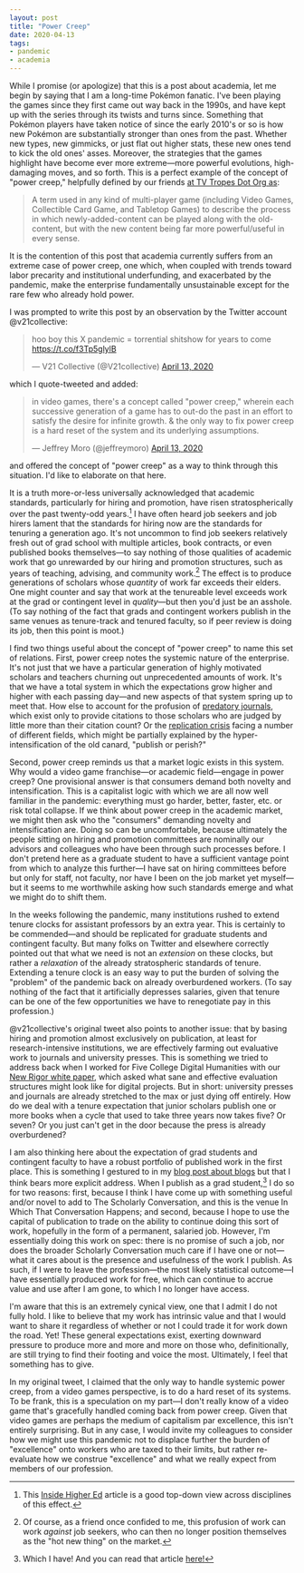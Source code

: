 ```yaml
---
layout: post
title: "Power Creep"
date: 2020-04-13
tags:
- pandemic
- academia
---
```


While I promise (or apologize) that this is a post about academia, let me begin by saying that I am a long-time Pokémon fanatic. I've been playing the games since they first came out way back in the 1990s, and have kept up with the series through its twists and turns since. Something that Pokémon players have taken notice of since the early 2010's or so is how new Pokémon are substantially stronger than ones from the past. Whether new types, new gimmicks, or just flat out higher stats, these new ones tend to kick the old ones' asses. Moreover, the strategies that the games highlight have become ever more extreme—more powerful evolutions, high-damaging moves, and so forth. This is a perfect example of the concept of "power creep," helpfully defined by our friends [at TV Tropes Dot Org as](https://tvtropes.org/pmwiki/pmwiki.php/Main/PowerCreep):

> A term used in any kind of multi-player game (including Video Games, Collectible Card Game, and Tabletop Games) to describe the process in which newly-added-content can be played along with the old-content, but with the new content being far more powerful/useful in every sense.

It is the contention of this post that academia currently suffers from an extreme case of power creep, one which, when coupled with trends toward labor precarity and institutional underfunding, and exacerbated by the pandemic, make the enterprise fundamentally unsustainable except for the rare few who already hold power. 

I was prompted to write this post by an observation by the Twitter account @v21collective:

<blockquote class="twitter-tweet"><p lang="en" dir="ltr">hoo boy this X pandemic = torrential shitshow for years to come <a href="https://t.co/f3Tp5glylB">https://t.co/f3Tp5glylB</a></p>&mdash; V21 Collective (@V21collective) <a href="https://twitter.com/V21collective/status/1249777424038072335?ref_src=twsrc%5Etfw">April 13, 2020</a></blockquote> <script async src="https://platform.twitter.com/widgets.js" charset="utf-8"></script> 

which I quote-tweeted and added: 

<blockquote class="twitter-tweet"><p lang="en" dir="ltr">in video games, there&#39;s a concept called &quot;power creep,&quot; wherein each successive generation of a game has to out-do the past in an effort to satisfy the desire for infinite growth. &amp; the only way to fix power creep is a hard reset of the system and its underlying assumptions.</p>&mdash; Jeffrey Moro (@jeffreymoro) <a href="https://twitter.com/jeffreymoro/status/1249778727346671618?ref_src=twsrc%5Etfw">April 13, 2020</a></blockquote> <script async src="https://platform.twitter.com/widgets.js" charset="utf-8"></script> 

and offered the concept of "power creep" as a way to think through this situation. I'd like to elaborate on that here. 

It is a truth more-or-less universally acknowledged that academic standards, particularly for hiring and promotion, have risen stratospherically over the past twenty-odd years.[^1] I have often heard job seekers and job hirers lament that the standards for hiring now are the standards for tenuring a generation ago. It's not uncommon to find job seekers relatively fresh out of grad school with multiple articles, book contracts, or even published books themselves—to say nothing of those qualities of academic work that go unrewarded by our hiring and promotion structures, such as years of teaching, advising, and community work.[^2] The effect is to produce generations of scholars whose *quantity* of work far exceeds their elders. One might counter and say that work at the tenureable level exceeds work at the grad or contingent level in *quality*—but then you'd just be an asshole. (To say nothing of the fact that grads and contingent workers publish in the same venues as tenure-track and tenured faculty, so if peer review is doing its job, then this point is moot.)

[^1]: This [Inside Higher Ed](https://www.insidehighered.com/advice/2020/03/13/tenure-and-promotion-process-must-be-revised-especially-historically-marginalized) article is a good top-down view across disciplines of this effect. 

[^2]: Of course, as a friend once confided to me, this profusion of work can work *against* job seekers, who can then no longer position themselves as the "hot new thing" on the market. 

I find two things useful about the concept of "power creep" to name this set of relations. First, power creep notes the systemic nature of the enterprise. It's not just that we have a particular generation of highly motivated scholars and teachers churning out unprecedented amounts of work. It's that we have a total system in which the expectations grow higher and higher with each passing day—and new aspects of that system spring up to meet that. How else to account for the profusion of [predatory journals](https://predatoryjournals.com/journals/), which exist only to provide citations to those scholars who are judged by little more than their citation count? Or the [replication crisis](https://en.wikipedia.org/wiki/Replication_crisis) facing a number of different fields, which might be partially explained by the hyper-intensification of the old canard, "publish or perish?" 

Second, power creep reminds us that a market logic exists in this system. Why would a video game franchise—or academic field—engage in power creep? One provisional answer is that consumers demand both novelty and intensification. This is a capitalist logic with which we are all now well familiar in the pandemic: everything must go harder, better, faster, etc. or risk total collapse. If we think about power creep in the academic market, we might then ask who the "consumers" demanding novelty and intensification are. Doing so can be uncomfortable, because ultimately the people sitting on hiring and promotion committees are nominally our advisors and colleagues who have been through such processes before. I don't pretend here as a graduate student to have a sufficient vantage point from which to analyze this further—I have sat on hiring committees before but only for staff, not faculty, nor have I been on the job market yet myself—but it seems to me worthwhile asking how such standards emerge and what we might do to shift them. 

In the weeks following the pandemic, many institutions rushed to extend tenure clocks for assistant professors by an extra year. This is certainly to be commended—and should be replicated for graduate students and contingent faculty. But many folks on Twitter and elsewhere correctly pointed out that what we need is not an *extension* on these clocks, but rather a *relaxation* of the already stratospheric standards of tenure. Extending a tenure clock is an easy way to put the burden of solving the "problem" of the pandemic back on already overburdened workers. (To say nothing of the fact that it artificially depresses salaries, given that tenure can be one of the few opportunities we have to renegotiate pay in this profession.)

@v21collective's original tweet also points to another issue: that by basing hiring and promotion almost exclusively on publication, at least for research-intensive institutions, we are effectively farming out evaluative work to journals and university presses. This is something we tried to address back when I worked for Five College Digital Humanities with our [New Rigor white paper](https://hcommons.org/deposits/download/hc:24464/CONTENT/5colldh_newrigorreport_final-for-repository.pdf/), which asked what sane and effective evaluation structures might look like for digital projects. But in short: university presses and journals are already stretched to the max or just dying off entirely. How do we deal with a tenure expectation that junior scholars publish one or more books when a cycle that used to take three years now takes five? Or seven? Or you just can't get in the door because the press is already overburdened? 

I am also thinking here about the expectation of grad students and contingent faculty to have a robust portfolio of published work in the first place. This is something I gestured to in my [blog post about blogs](/blog/2020-01-02-blogs/) but that I think bears more explicit address. When I publish as a grad student,[^3] I do so for two reasons: first, because I think I have come up with something useful and/or novel to add to The Scholarly Conversation, and this is the venue In Which That Conversation Happens; and second, because I hope to use the capital of publication to trade on the ability to continue doing this sort of work, hopefully in the form of a permanent, salaried job. However, I'm essentially doing this work on spec: there is no promise of such a job, nor does the broader Scholarly Conversation much care if I have one or not—what it cares about is the presence and usefulness of the work I publish. As such, if I were to leave the profession—the most likely statistical outcome—I have essentially produced work for free, which can continue to accrue value and use after I am gone, to which I no longer have access.  

I'm aware that this is an extremely cynical view, one that I admit I do not fully hold. I like to believe that my work has intrinsic value and that I would want to share it regardless of whether or not I could trade it for work down the road. Yet! These general expectations exist, exerting downward pressure to produce more and more and more on those who, definitionally, are still trying to find their footing and voice the most. Ultimately, I feel that something has to give.

[^3]: Which I have! And you can read that article [here!](https://amodern.net/article/grid-techniques/)

In my original tweet, I claimed that the only way to handle systemic power creep, from a video games perspective, is to do a hard reset of its systems. To be frank, this is a speculation on my part—I don't really know of a video game that's gracefully handled coming back from power creep. Given that video games are perhaps the medium of capitalism par excellence, this isn't entirely surprising. But in any case, I would invite my colleagues to consider how we might use this pandemic not to displace further the burden of "excellence" onto workers who are taxed to their limits, but rather re-evaluate how we construe "excellence" and what we really expect from members of our profession.